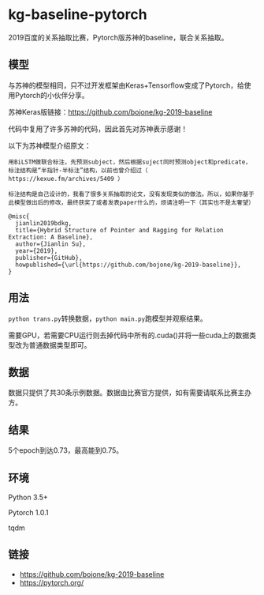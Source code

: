 # kg-baseline-pytorch
2019百度的关系抽取比赛，Pytorch版苏神的baseline，联合关系抽取。

## 模型
与苏神的模型相同，只不过开发框架由Keras+Tensorflow变成了Pytorch，给使用Pytorch的小伙伴分享。

苏神Keras版链接：https://github.com/bojone/kg-2019-baseline

代码中复用了许多苏神的代码，因此首先对苏神表示感谢！

以下为苏神模型介绍原文：
```
用BiLSTM做联合标注，先预测subject，然后根据suject同时预测object和predicate，标注结构是“半指针-半标注”结构，以前也曾介绍过（ https://kexue.fm/archives/5409 ）

标注结构是自己设计的，我看了很多关系抽取的论文，没有发现类似的做法。所以，如果你基于此模型做出后的修改，最终获奖了或者发表paper什么的，烦请注明一下（其实也不是太奢望）

@misc{
  jianlin2019bdkg,
  title={Hybrid Structure of Pointer and Ragging for Relation Extraction: A Baseline},
  author={Jianlin Su},
  year={2019},
  publisher={GitHub},
  howpublished={\url{https://github.com/bojone/kg-2019-baseline}},
}
```


## 用法
`python trans.py`转换数据，`python main.py`跑模型并观察结果。

需要GPU，若需要CPU运行则去掉代码中所有的.cuda()并将一些cuda上的数据类型改为普通数据类型即可。

## 数据

数据只提供了共30条示例数据。数据由比赛官方提供，如有需要请联系比赛主办方。

## 结果
5个epoch到达0.73，最高能到0.75。

## 环境

Python 3.5+

Pytorch 1.0.1

tqdm




## 链接
- https://github.com/bojone/kg-2019-baseline
- https://pytorch.org/
